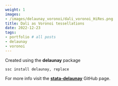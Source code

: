 ```yaml
---
weight: 1
images:
- /images/delaunay_voronoi/dali_voronoi_HiRes.png
title: Dali as Voronoi tessellations
date: 2022-12-23
tags:
- portfolio # all posts
- delaunay
- voronoi
---
```


Created using the **delaunay** package


```
ssc install delaunay, replace
```

For more info visit the [**stata-delaunay**][def] GitHub page.

[def]: https://github.com/asjadnaqvi/stata-delaunay
